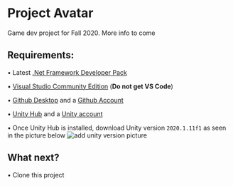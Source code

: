 # Project Avatar
Game dev project for Fall 2020. More info to come


## Requirements:
• Latest [.Net Framework Developer Pack](https://dotnet.microsoft.com/download/dotnet-framework)

• [Visual Studio Community Edition](https://visualstudio.microsoft.com/)   (**Do not get VS Code**)

• [Github Desktop](https://desktop.github.com/) and a [Github Account](https://github.com/)

• [Unity Hub](https://unity3d.com/get-unity/download) and a [Unity account](https://store.unity.com/#plans-individual)

• Once Unity Hub is installed, download Unity version ``2020.1.11f1`` as seen in the picture below ![add unity version picture](https://media.discordapp.net/attachments/692501340034826302/772201309666803722/unknown.png?width=869&height=530)


## What next?
• Clone this project
